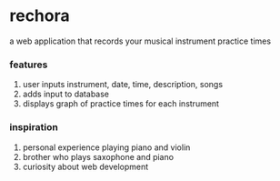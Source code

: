# rechora
a web application that records your musical instrument practice times

### features
1. user inputs instrument, date, time, description, songs
2. adds input to database
3. displays graph of practice times for each instrument

### inspiration
1. personal experience playing piano and violin
2. brother who plays saxophone and piano
3. curiosity about web development
